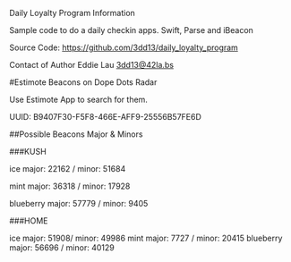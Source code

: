 Daily Loyalty Program Information 

Sample code to do a daily checkin apps. Swift, Parse and iBeacon

Source Code: https://github.com/3dd13/daily_loyalty_program

Contact of Author Eddie Lau 3dd13@42la.bs




#Estimote Beacons on Dope Dots Radar

Use Estimote App to search for them.

UUID: B9407F30-F5F8-466E-AFF9-25556B57FE6D


##Possible Beacons Major & Minors


###KUSH

ice
major: 22162 / minor: 51684

mint 
major: 36318 / minor: 17928

blueberry
major: 57779 / minor: 9405




###HOME

ice
major: 51908/ minor: 49986
mint 
major: 7727 / minor: 20415
blueberry
major: 56696 / minor: 40129

